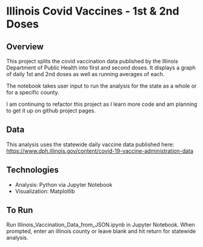 # Illinois Covid Vaccines - 1st & 2nd Doses

## Overview

This project splits the covid vaccination data published by the Illinois Department of Public Health into first and second doses. It displays a graph of daily 1st and 2nd doses as well as running averages of each.

The notebook takes user input to run the analysis for the state as a whole or for a specific county.

I am continuing to refactor this project as I learn more code and am planning to get it up on github project pages.

## Data

This analysis uses the statewide daily vaccine data published here: https://www.dph.illinois.gov/content/covid-19-vaccine-administration-data

## Technologies

* Analysis: Python via Jupyter Notebook
* Visualization: Matplotlib

## To Run

Run Illinois_Vaccination_Data_from_JSON.ipynb in Jupyter Notebook. When prompted, enter an illinois county or leave blank and hit return for statewide analysis.
